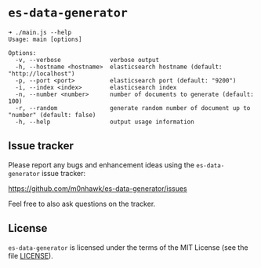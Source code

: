 # `es-data-generator`

```
➜ ./main.js --help
Usage: main [options]

Options:
  -v, --verbose              verbose output
  -h, --hostname <hostname>  elasticsearch hostname (default: "http://localhost")
  -p, --port <port>          elasticsearch port (default: "9200")
  -i, --index <index>        elasticsearch index
  -n, --number <number>      number of documents to generate (default: 100)
  -r, --random               generate random number of document up to "number" (default: false)
  -h, --help                 output usage information
```

## Issue tracker

Please report any bugs and enhancement ideas using the `es-data-generator` issue tracker:

  https://github.com/m0nhawk/es-data-generator/issues

Feel free to also ask questions on the tracker.

## License

`es-data-generator` is licensed under the terms of the MIT License (see the file [LICENSE](LICENSE)).

